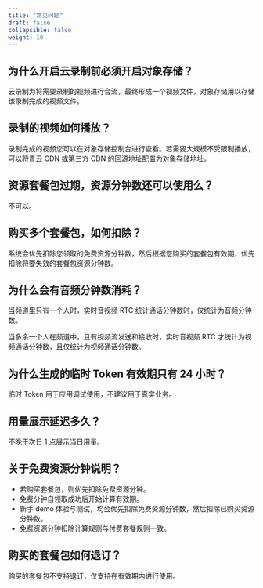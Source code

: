 ```yaml
---
title: "常见问题"
draft: false
collapsible: false
weight: 10
---
```


## 为什么开启云录制前必须开启对象存储？

云录制为将需要录制的视频进行合流，最终形成一个视频文件，对象存储用以存储该录制完成的视频文件。

## 录制的视频如何播放？

录制完成的视频您可以在对象存储控制台进行查看。若需要大规模不受限制播放，可以将青云 CDN 或第三方 CDN 的回源地址配置为对象存储地址。

## 资源套餐包过期，资源分钟数还可以使用么？

不可以。

## 购买多个套餐包，如何扣除？

系统会优先扣除您领取的免费资源分钟数，然后根据您购买的套餐包有效期，优先扣除将要失效的套餐包资源分钟数。

## 为什么会有音频分钟数消耗？

当频道里只有一个人时，实时音视频 RTC 统计通话分钟数时，仅统计为音频分钟数。

当多余一个人在频道中，且有视频流发送和接收时，实时音视频 RTC 才统计为视频通话分钟数，且仅统计为视频通话分钟数。

## 为什么生成的临时 Token 有效期只有 24 小时？

临时 Token 用于应用调试使用，不建议用于真实业务。

## 用量展示延迟多久？

不晚于次日 1 点展示当日用量。

## 关于免费资源分钟说明？

- 若购买套餐包，则优先扣除免费资源分钟。
- 免费分钟自领取成功后开始计算有效期。
- 新手 demo 体验与测试，均会优先扣除免费资源分钟数，然后扣除已购买资源分钟数。
- 免费资源分钟扣除计算规则与付费套餐规则一致。

## 购买的套餐包如何退订？

购买的套餐包不支持退订，仅支持在有效期内进行使用。

